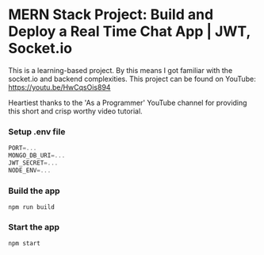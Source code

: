  # MERN Stack Project: Build and Deploy a Real Time Chat App | JWT, Socket.io

This is a learning-based project. By this means I got familiar with the socket.io and backend complexities.
This project can be found on YouTube: https://youtu.be/HwCqsOis894

Heartiest thanks to the 'As a Programmer' YouTube channel for providing this short and crisp worthy video tutorial.

### Setup .env file

```js
PORT=...
MONGO_DB_URI=...
JWT_SECRET=...
NODE_ENV=...
```

### Build the app

```shell
npm run build
```

### Start the app

```shell
npm start
```

